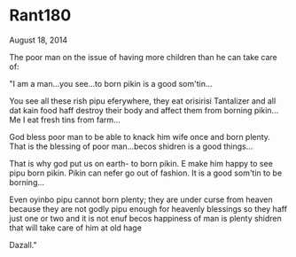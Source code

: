 # Rant180

August 18, 2014

The poor man on the issue of having more children than he can take care of:

"I am a man…you see…to born pikin is a good som'tin…

You see all these rish pipu eferywhere, they eat orisirisi Tantalizer and all dat kain food haff destroy their body and affect them from borning pikin... Me I eat fresh tins from farm...

God bless poor man to be able to knack him wife once and born plenty. That is the blessing of poor man…becos shidren is a good things…

That is why god put us on earth- to born pikin. E make him happy to see pipu born pikin. Pikin can nefer go out of fashion. It is a good som'tin to be borning...

Even oyinbo pipu cannot born plenty; they are under curse from heaven because they are not godly pipu enough for heavenly blessings so they haff just one or two and it is not enuf becos happiness of man is plenty shidren that will take care of him at old hage 

Dazall."